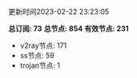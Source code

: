更新时间2023-02-22 23:23:05

**总订阅: 73**
**总节点: 854**
**有效节点: 231**
- v2ray节点: 171
- ss节点: 59
- trojan节点: 1
